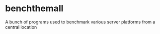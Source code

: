 benchthemall
============

A bunch of programs used to benchmark various server platforms from a central location
